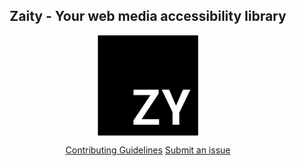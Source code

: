 <header>
    <h2 align="center">Zaity - Your web media accessibility library</h2>
    <p align="center">
        <img align="center" src="./logolibrary.svg" width="162px" style="max-width: 100%;">
    </p>
    <div align="center">
        <a href="">Contributing Guidelines</a>
        <a href="">Submit an issue</a>
    </div>
<header>
